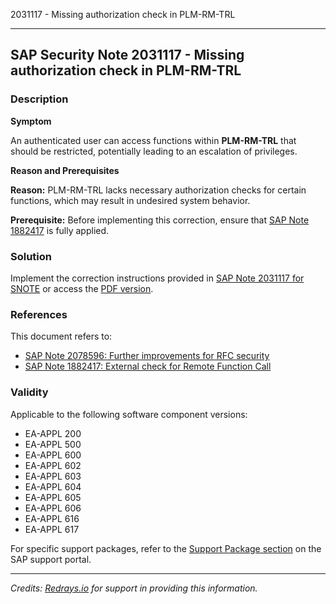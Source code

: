2031117 - Missing authorization check in PLM-RM-TRL

---

## SAP Security Note 2031117 - Missing authorization check in PLM-RM-TRL

### Description

**Symptom**

An authenticated user can access functions within **PLM-RM-TRL** that should be restricted, potentially leading to an escalation of privileges.

**Reason and Prerequisites**

**Reason:**
PLM-RM-TRL lacks necessary authorization checks for certain functions, which may result in undesired system behavior.

**Prerequisite:**
Before implementing this correction, ensure that [SAP Note 1882417](https://me.sap.com/notes/1882417) is fully applied.

### Solution

Implement the correction instructions provided in [SAP Note 2031117 for SNOTE](https://notesdownloads.sap.com/note/0040000012075512017) or access the [PDF version](https://userapps.support.sap.com/sap/support/sfm/notes/print/0002031117?language=en-US&token=BED4330E5D44095B92093542DE85F857).

### References

This document refers to:
- [SAP Note 2078596: Further improvements for RFC security](https://me.sap.com/notes/2078596)
- [SAP Note 1882417: External check for Remote Function Call](https://me.sap.com/notes/1882417)

### Validity

Applicable to the following software component versions:
- EA-APPL 200
- EA-APPL 500
- EA-APPL 600
- EA-APPL 602
- EA-APPL 603
- EA-APPL 604
- EA-APPL 605
- EA-APPL 606
- EA-APPL 616
- EA-APPL 617

For specific support packages, refer to the [Support Package section](https://me.sap.com/supportpackage/SAPKGPAB25) on the SAP support portal.

---

*Credits: [Redrays.io](https://redrays.io) for support in providing this information.*